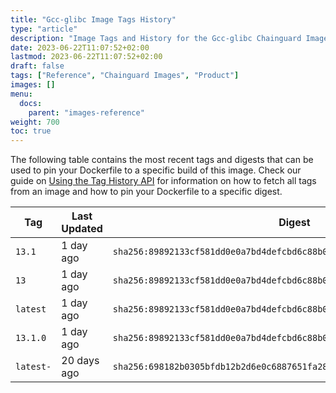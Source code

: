 ```yaml
---
title: "Gcc-glibc Image Tags History"
type: "article"
description: "Image Tags and History for the Gcc-glibc Chainguard Image"
date: 2023-06-22T11:07:52+02:00
lastmod: 2023-06-22T11:07:52+02:00
draft: false
tags: ["Reference", "Chainguard Images", "Product"]
images: []
menu:
  docs:
    parent: "images-reference"
weight: 700
toc: true
---
```


The following table contains the most recent tags and digests that can be used to pin your Dockerfile to a specific build of this image. Check our guide on [Using the Tag History API](/chainguard/chainguard-images/using-the-tag-history-api/) for information on how to fetch all tags from an image and how to pin your Dockerfile to a specific digest.

| Tag       | Last Updated | Digest                                                                    |
|-----------|--------------|---------------------------------------------------------------------------|
| `13.1`    | 1 day ago    | `sha256:89892133cf581dd0e0a7bd4defcbd6c88b0b24c9d6132bf54119026a4e2b4f30` |
| `13`      | 1 day ago    | `sha256:89892133cf581dd0e0a7bd4defcbd6c88b0b24c9d6132bf54119026a4e2b4f30` |
| `latest`  | 1 day ago    | `sha256:89892133cf581dd0e0a7bd4defcbd6c88b0b24c9d6132bf54119026a4e2b4f30` |
| `13.1.0`  | 1 day ago    | `sha256:89892133cf581dd0e0a7bd4defcbd6c88b0b24c9d6132bf54119026a4e2b4f30` |
| `latest-` | 20 days ago  | `sha256:698182b0305bfdb12b2d6e0c6887651fa28a1ee6cf5f2ab6b81190c182d72e35` |
